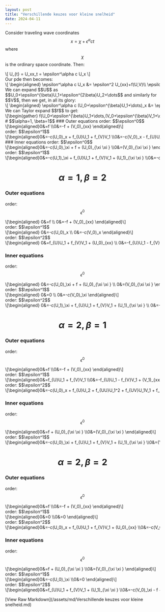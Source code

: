 ```yaml
---
layout: post
title: "Verschillende keuzes voor kleine snelheid"
date: 2024-04-11
---
```


<style>
.math-container {
    max-width: 100%;
    overflow-x: auto;
    white-space: nowrap;
}
</style>

Consider traveling wave coordinates $$x = \chi+\epsilon^\alpha c t$$ where $$\chi$$ is the ordinary space coordinate. Then:
<div class="math-container">\[
U_{t} = U_xx_t = \epsilon^\alpha c U_x
\]</div>
Our pde then becomes:
<div class="math-container">\[
\begin{aligned}
\epsilon^\alpha c U_x &= \epsilon^2 U_{xx}+f(U,V)\\
\epsilon^\alpha c V_x &= V_{xx}-f(U,V)\\
\end{aligned}
\]</div>
We can expand $$U$$ as $$U_0+\epsilon^{\beta}U_1+\epsilon^{2\beta}U_2+\dots$$ and similarly for $$V$$, then we get, in all its glory:
<div class="math-container">\[
\begin{aligned}
\epsilon^\alpha c (U_0+\epsilon^{\beta}U_1+\dots)_x &= \epsilon^2 (U_0+\epsilon^{\beta}U_1+\dots)_{xx}+f(U_0+\epsilon^{\beta}U_1+\dots,(V_0+\epsilon^{\beta}V_1+\dots))\\
\epsilon^\alpha c (V_0+\epsilon^{\beta}V_1+\dots)_x &= (V_0+\epsilon^{\beta}V_1+\dots)_{xx}-f((U_0+\epsilon^{\beta}U_1+\dots),(V_0+\epsilon^{\beta}V_1+\dots))\\
\end{aligned}
\]</div>
We can Taylor expand $$f$$ to get:
<div class="math-container">\[\begin{gather}
f(U_0+\epsilon^{\beta}U_1+\dots,(V_0+\epsilon^{\beta}V_1+\dots))\\=f(U_0,V_0)+\epsilon^\beta f_U(U_0,V_0)(U-U_0)+\epsilon^\beta f_V(U_0,V_0)(V-V_0)+\dots
\end{gather}\]</div>
# $$\alpha=1, \beta=1$$
### Outer equations
order: $$\epsilon^0$$
<div class="math-container">\[\begin{aligned}0&=f \\0&=-f + (V_0)_{xx} \end{aligned}\]</div>
order: $$\epsilon^1$$
<div class="math-container">\[\begin{aligned}0&=-c(U_0)_x + f_{U}U_1 + f_{V}V_1 \\0&=-c(V_0)_x - f_{U}U_1 - f_{V}V_1 + (V_1)_{xx} \end{aligned}\]</div>
### Inner equations
order: $$\epsilon^0$$
<div class="math-container">\[\begin{aligned}0&=-c(U_0)_\xi  + f + (U_0)_{\xi \xi } \\0&=(V_0)_{\xi \xi } \end{aligned}\]</div>
order: $$\epsilon^1$$
<div class="math-container">\[\begin{aligned}0&=-c(U_1)_\xi  + f_{U}U_1 + f_{V}V_1 + (U_1)_{\xi \xi } \\0&=-c(V_0)_\xi  + (V_1)_{\xi \xi } \end{aligned}\]</div>



# $$\alpha=1, \beta=2$$
### Outer equations
order: $$\epsilon^0$$
<div class="math-container">\[\begin{aligned}
0&=f \\
0&=-f + (V_0)_{xx} 
\end{aligned}\]</div>
order: $$\epsilon^1$$
<div class="math-container">\[\begin{aligned}
0&=-c(U_0)_x \\
0&=-c(V_0)_x 
\end{aligned}\]</div>
order: $$\epsilon^2$$
<div class="math-container">\[\begin{aligned}
0&=f_{U}U_1 + f_{V}V_1 + (U_0)_{xx} \\
0&=-f_{U}U_1 - f_{V}V_1 + (V_1)_{xx} 
\end{aligned}\]</div>

### Inner equations
order: $$\epsilon^0$$
<div class="math-container">\[\begin{aligned}
0&=-c(U_0)_\xi  + f + (U_0)_{\xi \xi } \\
0&=(V_0)_{\xi \xi } 
\end{aligned}\]</div>
order: $$\epsilon^1$$
<div class="math-container">\[\begin{aligned}
0&=0 \\
0&=-c(V_0)_\xi  
\end{aligned}\]</div>
order: $$\epsilon^2$$
<div class="math-container">\[\begin{aligned}
0&=-c(U_1)_\xi  + f_{U}U_1 + f_{V}V_1 + (U_1)_{\xi \xi } \\
0&=-f + (V_1)_{\xi \xi } 
\end{aligned}\]</div>


# $$\alpha=2, \beta=1$$
### Outer equations
order: $$\epsilon^0$$
<div class="math-container">\[\begin{aligned}0&=f \\0&=-f + (V_0)_{xx} \end{aligned}\]</div>
order: $$\epsilon^1$$
<div class="math-container">\[\begin{aligned}0&=f_{U}U_1 + f_{V}V_1 \\0&=-f_{U}U_1 - f_{V}V_1 + (V_1)_{xx} \end{aligned}\]</div>
order: $$\epsilon^2$$
<div class="math-container">\[\begin{aligned}0&=-c(U_0)_x + f_{U}U_2 + f_{UU}U_1^2 + f_{UV}U_1V_1 + f_{V}V_2 + f_{VV}V_1^2 + (U_0)_{xx} \\0&=-c(V_0)_x - f_{U}U_2 - f_{UU}U_1^2 - f_{UV}U_1V_1 - f_{V}V_2 - f_{VV}V_1^2 + (V_2)_{xx} \end{aligned}\]</div>

### Inner equations
order: $$\epsilon^0$$
<div class="math-container">\[\begin{aligned}0&=f + (U_0)_{\xi \xi } \\0&=(V_0)_{\xi \xi } \end{aligned}\]</div>
order: $$\epsilon^1$$
<div class="math-container">\[\begin{aligned}0&=-c(U_0)_\xi  + f_{U}U_1 + f_{V}V_1 + (U_1)_{\xi \xi } \\0&=(V_1)_{\xi \xi } \end{aligned}\]</div>


# $$\alpha=2, \beta=2$$
### Outer equations
order: $$\epsilon^0$$
<div class="math-container">\[\begin{aligned}0&=f \\0&=-f + (V_0)_{xx} \end{aligned}\]</div>
order: $$\epsilon^1$$
<div class="math-container">\[\begin{aligned}0&=0 \\0&=0 \end{aligned}\]</div>
order: $$\epsilon^2$$
<div class="math-container">\[\begin{aligned}0&=-c(U_0)_x + f_{U}U_1 + f_{V}V_1 + (U_0)_{xx} \\0&=-c(V_0)_x - f_{U}U_1 - f_{V}V_1 + (V_1)_{xx} \end{aligned}\]</div>

### Inner equations
order: $$\epsilon^0$$
<div class="math-container">\[\begin{aligned}0&=f + (U_0)_{\xi \xi } \\0&=(V_0)_{\xi \xi } \end{aligned}\]</div>
order: $$\epsilon^1$$
<div class="math-container">\[\begin{aligned}0&=-c(U_0)_\xi  \\0&=0 \end{aligned}\]</div>
order: $$\epsilon^2$$
<div class="math-container">\[\begin{aligned}0&=f_{U}U_1 + f_{V}V_1 + (U_1)_{\xi \xi } \\0&=-c(V_0)_\xi  - f + (V_1)_{\xi \xi } \end{aligned}\]</div>




[View Raw Markdown](/assets/md/Verschillende keuzes voor kleine snelheid.md)
